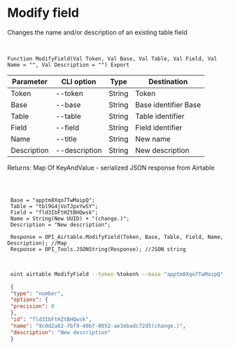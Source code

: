 ﻿---
sidebar_position: 2
---

# Modify field
 Changes the name and/or description of an existing table field


<br/>


`Function ModifyField(Val Token, Val Base, Val Table, Val Field, Val Name = "", Val Description = "") Export`

 | Parameter | CLI option | Type | Destination |
 |-|-|-|-|
 | Token | --token | String | Token |
 | Base | --base | String | Base identifier Base |
 | Table | --table | String | Table identifier |
 | Field | --field | String | Field identifier |
 | Name | --title | String | New name |
 | Description | --description | String | New description |

 
 Returns: Map Of KeyAndValue - serialized JSON response from Airtable

<br/>




```bsl title="Code example"
 
 Base = "apptm8Xqo7TwMaipQ";
 Table = "tbl9G4jVoTJpxYwSY";
 Field = "fld3IbFtHZtBHQwsk";
 Name = String(New UUID) + "(change.)";
 Description = "New description";
 
 Response = OPI_Airtable.ModifyField(Token, Base, Table, Field, Name, Description); //Map
 Response = OPI_Tools.JSONString(Response); //JSON string
 
```
	


```sh title="CLI command example"
 
 oint airtable ModifyField --token %token% --base "apptm8Xqo7TwMaipQ" --table "tbl9G4jVoTJpxYwSY" --field "fld3IbFtHZtBHQwsk" --title %title% --description "New description"

```

```json title="Result"
 {
 "type": "number",
 "options": {
 "precision": 0
 },
 "id": "fld3IbFtHZtBHQwsk",
 "name": "9c0d2a82-7bf9-40b7-8052-ae3ebadc72d5(change.)",
 "description": "New description"
 }
```
